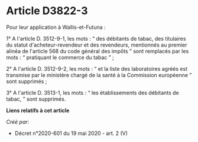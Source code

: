 # Article D3822-3

Pour leur application à Wallis-et-Futuna :

1° A l'article D. 3512-9-1, les mots : “ des débitants de tabac, des titulaires du statut d'acheteur-revendeur et des
revendeurs, mentionnés au premier alinéa de l'article 568 du code général des impôts ” sont remplacés par les mots : “
pratiquant le commerce du tabac ” ;

2° A l'article D. 3512-9-2, les mots : “ et la liste des laboratoires agréés est transmise par le ministère chargé de la
santé à la Commission européenne ” sont supprimés ;

3° A l'article D. 3513-1, les mots : “ les établissements des débitants de tabac, ” sont supprimés.

**Liens relatifs à cet article**

_Créé par_:

  - Décret n°2020-601 du 19 mai 2020 - art. 2 (V)
